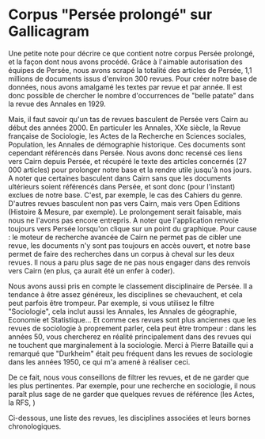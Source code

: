 # Corpus "Persée prolongé" sur Gallicagram

Une petite note pour décrire ce que contient notre corpus Persée prolongé, et la façon dont nous avons procédé. Grâce à l'aimable autorisation des équipes de Persée, nous avons scrapé la totalité des articles de Persée, 1,1 millions de documents issus d'environ 300 revues. Pour créer notre base de données, nous avons amalgamé les textes par revue et par année. Il est donc possible de chercher le nombre d'occurrences de "belle patate" dans la revue des Annales en 1929. 

Mais, il faut savoir qu'un tas de revues basculent de Persée vers Cairn au début des années 2000. En particuler les Annales, XXe siècle, la Revue française de Sociologie, les Actes de la Recherche en Sciences sociales, Population, les Annales de démographie historique. Ces documents sont cependant référencés dans Persée. Nous avons donc recensé ces liens vers Cairn depuis Persée, et récupéré le texte des articles concernés (27 000 articles) pour prolonger notre base et la rendre utile jusqu'à nos jours. A noter que certaines basculent dans Cairn sans que les documents ultérieurs soient référencés dans Persée, et sont donc (pour l'instant) exclues de notre base. C'est, par exemple, le cas des Cahiers du genre. D'autres revues basculent non pas vers Cairn, mais vers Open Editions (Histoire & Mesure, par exemple). Le prolongement serait faisable, mais nous ne l'avons pas encore entrepris. A noter que l'application renvoie toujours vers Persée lorsqu'on clique sur un point du graphique. Pour cause : le moteur de recherche avancée de Cairn ne permet pas de cibler une revue, les documents n'y sont pas toujours en accès ouvert, et notre base permet de faire des recherches dans un corpus à cheval sur les deux revues. Il nous a paru plus sage de ne pas nous engager dans des renvois vers Cairn (en plus, ça aurait été un enfer à coder).

Nous avons aussi pris en compte le classement disciplinaire de Persée. Il a tendance à être assez généreux, les disciplines se chevauchent, et cela peut parfois être trompeur. Par exemple, si vous utilisez le filtre "Sociologie", cela inclut aussi les Annales, les Annales de géographie, Economie et Statistique... Et comme ces revues sont plus anciennes que les revues de sociologie à proprement parler, cela peut être trompeur : dans les années 50, vous chercherez en réalité principalement dans des revues qui ne touchent que marginalement à la sociologie. Merci à Pierre Bataille qui a remarqué que "Durkheim" était peu fréquent dans les revues de sociologie dans les années 1950, ce qui m'a amené à réaliser ceci. 

De ce fait, nous vous conseillons de filtrer les revues, et de ne garder que les plus pertinentes. Par exemple, pour une recherche en sociologie, il nous paraît plus sage de ne garder que quelques revues de référence (les Actes, la RFS, )


Ci-dessous, une liste des revues, les disciplines associées et leurs bornes chronologiques.
